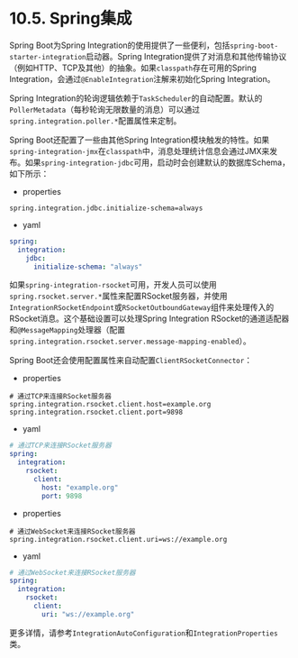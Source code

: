 # 10.5. Spring集成

Spring Boot为Spring Integration的使用提供了一些便利，包括`spring-boot-starter-integration`启动器。Spring Integration提供了对消息和其他传输协议（例如HTTP、TCP及其他）的抽象。如果`classpath`存在可用的Spring Integration，会通过`@EnableIntegration`注解来初始化Spring Integration。

Spring Integration的轮询逻辑依赖于`TaskScheduler`的自动配置。默认的`PollerMetadata`（每秒轮询无限数量的消息）可以通过`spring.integration.poller.*`配置属性来定制。

Spring Boot还配置了一些由其他Spring Integration模块触发的特性。如果`spring-integration-jmx`在`classpath`中，消息处理统计信息会通过JMX来发布。如果`spring-integration-jdbc`可用，启动时会创建默认的数据库Schema，如下所示：

+ properties

```properties
spring.integration.jdbc.initialize-schema=always
```

+ yaml

```yaml
spring:
  integration:
    jdbc:
      initialize-schema: "always"
```

如果`spring-integration-rsocket`可用，开发人员可以使用`spring.rsocket.server.*`属性来配置RSocket服务器，并使用`IntegrationRSocketEndpoint`或`RSocketOutboundGateway`组件来处理传入的RSocket消息。这个基础设置可以处理Spring Integration RSocket的通道适配器和`@MessageMapping`处理器（配置`spring.integration.rsocket.server.message-mapping-enabled`）。

Spring Boot还会使用配置属性来自动配置`ClientRSocketConnector`：

+ properties

```properties
# 通过TCP来连接RSocket服务器
spring.integration.rsocket.client.host=example.org
spring.integration.rsocket.client.port=9898
```

+ yaml

```yaml
# 通过TCP来连接RSocket服务器
spring:
  integration:
    rsocket:
      client:
        host: "example.org"
        port: 9898
```

+ properties

```properties
# 通过WebSocket来连接RSocket服务器
spring.integration.rsocket.client.uri=ws://example.org
```

+ yaml

```yaml
# 通过WebSocket来连接RSocket服务器
spring:
  integration:
    rsocket:
      client:
        uri: "ws://example.org"
```

更多详情，请参考`IntegrationAutoConfiguration`和`IntegrationProperties`类。
